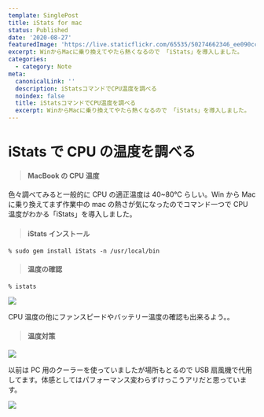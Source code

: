 ```yaml
---
template: SinglePost
title: iStats for mac
status: Published
date: '2020-08-27'
featuredImage: 'https://live.staticflickr.com/65535/50274662346_ee090cc3c8_w.jpg'
excerpt: WinからMacに乗り換えてやたら熱くなるので 「iStats」を導入しました。
categories:
  - category: Note
meta:
  canonicalLink: ''
  description: iStatsコマンドでCPU温度を調べる
  noindex: false
  title: iStatsコマンドでCPU温度を調べる
  excerpt: WinからMacに乗り換えてやたら熱くなるので 「iStats」を導入しました。
---
```


# iStats で CPU の温度を調べる

> #### MacBook の CPU 温度

色々調べてみると一般的に CPU の適正温度は 40~80℃ らしい。Win から Mac に乗り換えてまず作業中の mac の熱さが気になったのでコマンド一つで CPU 温度がわかる「iStats」を導入しました。

> #### iStats インストール

`% sudo gem install iStats -n /usr/local/bin`

> #### 温度の確認

`% istats`

![](https://ucarecdn.com/0aa03f83-b1a2-4653-a453-df4ca03f2f99/)

CPU 温度の他にファンスピードやバッテリー温度の確認も出来るよう。。

> #### 温度対策

![](https://ucarecdn.com/94cfae44-1aca-44e4-a865-1149d495bc21/)

以前は PC 用のクーラーを使っていましたが場所もとるので USB 扇風機で代用してます。体感としてはパフォーマンス変わらずけっこうアリだと思っています。

![](https://ucarecdn.com/c080ac8b-60eb-453c-af72-adae4b36ebe0/)
